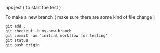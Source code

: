 npx jest  ( to start the test )


To make a new branch ( make sure there are some kind of file change )
```md
git add .
git checkout -b my-new-branch
git commit -am 'initial workflow for testing'
git status
git push origin
```
 